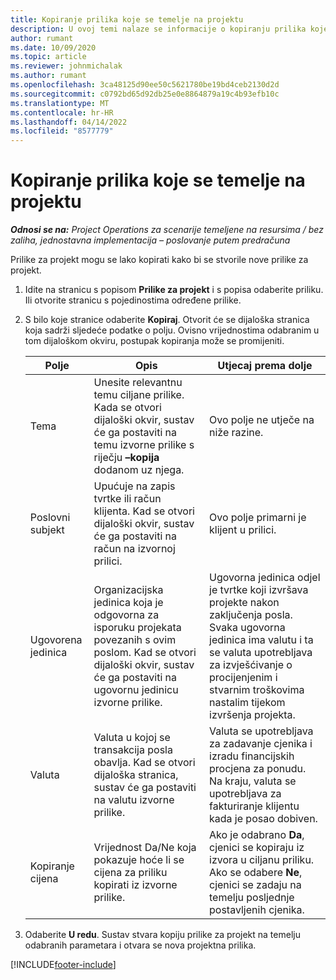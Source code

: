 ```yaml
---
title: Kopiranje prilika koje se temelje na projektu
description: U ovoj temi nalaze se informacije o kopiranju prilika koje se temelje na projektu u aplikaciji Project Operations.
author: rumant
ms.date: 10/09/2020
ms.topic: article
ms.reviewer: johnmichalak
ms.author: rumant
ms.openlocfilehash: 3ca48125d90ee50c5621780be19bd4ceb2130d2d
ms.sourcegitcommit: c0792bd65d92db25e0e8864879a19c4b93efb10c
ms.translationtype: MT
ms.contentlocale: hr-HR
ms.lasthandoff: 04/14/2022
ms.locfileid: "8577779"
---
```

# <a name="copy-project-based-opportunities"></a>Kopiranje prilika koje se temelje na projektu

_**Odnosi se na:** Project Operations za scenarije temeljene na resursima / bez zaliha, jednostavna implementacija – poslovanje putem predračuna_


Prilike za projekt mogu se lako kopirati kako bi se stvorile nove prilike za projekt. 

1. Idite na stranicu s popisom **Prilike za projekt** i s popisa odaberite priliku. Ili otvorite stranicu s pojedinostima određene prilike. 
2. S bilo koje stranice odaberite **Kopiraj**. Otvorit će se dijaloška stranica koja sadrži sljedeće podatke o polju. Ovisno vrijednostima odabranim u tom dijaloškom okviru, postupak kopiranja može se promijeniti.

    | **Polje** | **Opis** | **Utjecaj prema dolje** |
    | --- | --- | --- |
    | Tema | Unesite relevantnu temu ciljane prilike. Kada se otvori dijaloški okvir, sustav će ga postaviti na temu izvorne prilike s riječju **–kopija** dodanom uz njega. | Ovo polje ne utječe na niže razine. |
    | Poslovni subjekt | Upućuje na zapis tvrtke ili račun klijenta. Kad se otvori dijaloški okvir, sustav će ga postaviti na račun na izvornoj prilici. | Ovo polje primarni je klijent u prilici. |
    | Ugovorena jedinica | Organizacijska jedinica koja je odgovorna za isporuku projekata povezanih s ovim poslom. Kad se otvori dijaloški okvir, sustav će ga postaviti na ugovornu jedinicu izvorne prilike. | Ugovorna jedinica odjel je tvrtke koji izvršava projekte nakon zaključenja posla. Svaka ugovorna jedinica ima valutu i ta se valuta upotrebljava za izvješćivanje o procijenjenim i stvarnim troškovima nastalim tijekom izvršenja projekta. |
    | Valuta | Valuta u kojoj se transakcija posla obavlja. Kad se otvori dijaloška stranica, sustav će ga postaviti na valutu izvorne prilike. | Valuta se upotrebljava za zadavanje cjenika i izradu financijskih procjena za ponudu. Na kraju, valuta se upotrebljava za fakturiranje klijentu kada je posao dobiven. |
    | Kopiranje cijena | Vrijednost Da/Ne koja pokazuje hoće li se cijena za priliku kopirati iz izvorne prilike. | Ako je odabrano **Da**, cjenici se kopiraju iz izvora u ciljanu priliku. Ako se odabere **Ne**, cjenici se zadaju na temelju posljednje postavljenih cjenika. |

3. Odaberite **U redu**. Sustav stvara kopiju prilike za projekt na temelju odabranih parametara i otvara se nova projektna prilika.


[!INCLUDE[footer-include](../includes/footer-banner.md)]